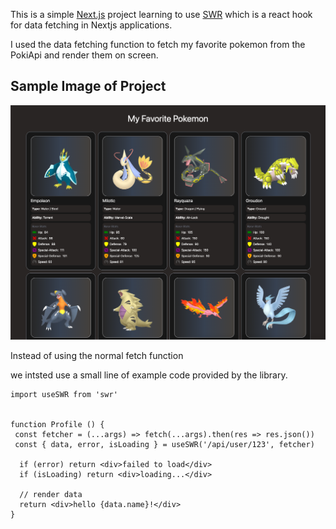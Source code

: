 This is a simple [Next.js](https://nextjs.org/) project learning to use [SWR](https://swr.vercel.app/) which is a react hook for data fetching in Nextjs applications.

I used the data fetching function to fetch my favorite pokemon from the PokiApi and render them on screen.

## Sample Image of Project
![alt text](https://github.com/ZavierLowe/My-Pokemon-Team/blob/main/public/images/My-fav-pokemon.png)


Instead of using the normal fetch function 


we intsted use a small line of example code provided by the library.

```
import useSWR from 'swr'


function Profile () {
 const fetcher = (...args) => fetch(...args).then(res => res.json())
 const { data, error, isLoading } = useSWR('/api/user/123', fetcher)
 
  if (error) return <div>failed to load</div>
  if (isLoading) return <div>loading...</div>
 
  // render data
  return <div>hello {data.name}!</div>
}
```






